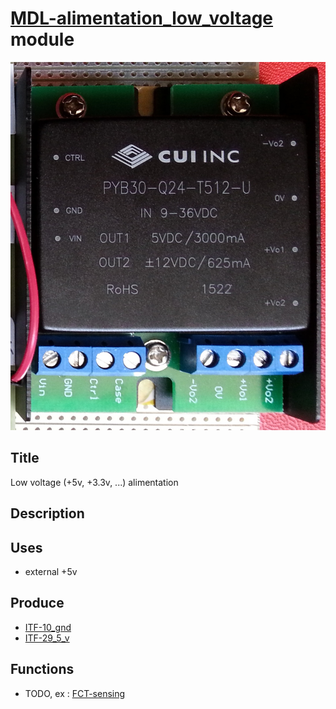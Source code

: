 # [MDL-alimentation_low_voltage]() module
![](viewme.jpg)

## Title
Low voltage (+5v, +3.3v, ...) alimentation

## Description

## Uses
* external +5v

## Produce
* [ITF-10_gnd](../../interfaces/ITF-10-gnd)
* [ITF-29_5_v](../../interfaces/ITF-30-5_v)

## Functions
* TODO, ex : [FCT-sensing](../../functions/FCT-sensing)
